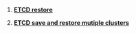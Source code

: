 1. **[ETCD restore](./ETCD-save-and-restore.md)**

2. **[ETCD save and restore mutiple clusters](./ETCD-save-and-restore-mutiple-clusters.md)**
